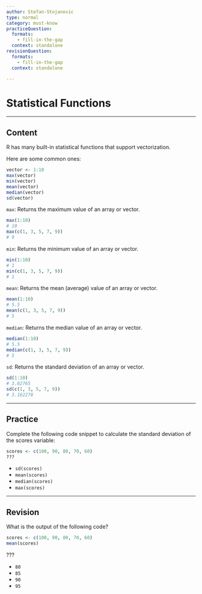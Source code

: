 ```yaml
---
author: Stefan-Stojanovic
type: normal
category: must-know
practiceQuestion:
  formats:
    - fill-in-the-gap
  context: standalone
revisionQuestion:
  formats:
    - fill-in-the-gap
  context: standalone

---
```


# Statistical Functions

---

## Content

R has many built-in statistical functions that support vectorization.

Here are some common ones:
```r
vector <- 1:10
max(vector)
min(vector)
mean(vector)
median(vector)
sd(vector)
```

`max`: Returns the maximum value of an array or vector.
```r
max(1:10)
# 10
max(c(1, 3, 5, 7, 9))
# 9
```

`min`: Returns the minimum value of an array or vector.
```r
min(1:10)
# 1
min(c(1, 3, 5, 7, 9))
# 1
```

`mean`: Returns the mean (average) value of an array or vector.
```r
mean(1:10)
# 5.5
mean(c(1, 3, 5, 7, 9))
# 5
```

`median`: Returns the median value of an array or vector.
```r
median(1:10)
# 5.5
median(c(1, 3, 5, 7, 9))
# 5
```

`sd`: Returns the standard deviation of an array or vector.
```r
sd(1:10)
# 3.02765
sd(c(1, 3, 5, 7, 9))
# 3.162278
```

---
## Practice

Complete the following code snippet to calculate the standard deviation of the scores variable:
```r
scores <- c(100, 90, 80, 70, 60)
???
```

- `sd(scores)`
- `mean(scores)`
- `median(scores)`
- `max(scores)`


---
## Revision

What is the output of the following code?

```r
scores <- c(100, 90, 80, 70, 60)
mean(scores)
```

???

- `80`
- `85`
- `90`
- `95`
